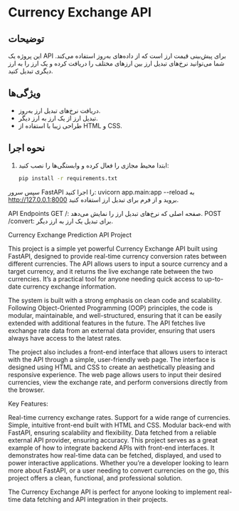 # Currency Exchange API

## توضیحات
این پروژه یک API برای پیش‌بینی قیمت ارز است که از داده‌های به‌روز استفاده می‌کند. شما می‌توانید نرخ‌های تبدیل ارز بین ارزهای مختلف را دریافت کرده و یک ارز را به ارز دیگری تبدیل کنید.

## ویژگی‌ها
- دریافت نرخ‌های تبدیل ارز به‌روز.
- تبدیل ارز از یک ارز به ارز دیگر.
- طراحی زیبا با استفاده از HTML و CSS.

## نحوه اجرا
1. ابتدا محیط مجازی را فعال کرده و وابستگی‌ها را نصب کنید:
   ```bash
   pip install -r requirements.txt


سپس سرور FastAPI را اجرا کنید:
uvicorn app.main:app --reload
به http://127.0.0.1:8000 بروید و از فرم برای تبدیل ارز استفاده کنید.

API Endpoints
GET /: صفحه اصلی که نرخ‌های تبدیل ارز را نمایش می‌دهد.
POST /convert: برای تبدیل یک ارز به ارز دیگر.



Currency Exchange Prediction API Project

This project is a simple yet powerful Currency Exchange API built using FastAPI, designed to provide real-time currency conversion rates between different currencies. The API allows users to input a source currency and a target currency, and it returns the live exchange rate between the two currencies. It’s a practical tool for anyone needing quick access to up-to-date currency exchange information.

The system is built with a strong emphasis on clean code and scalability. Following Object-Oriented Programming (OOP) principles, the code is modular, maintainable, and well-structured, ensuring that it can be easily extended with additional features in the future. The API fetches live exchange rate data from an external data provider, ensuring that users always have access to the latest rates.

The project also includes a front-end interface that allows users to interact with the API through a simple, user-friendly web page. The interface is designed using HTML and CSS to create an aesthetically pleasing and responsive experience. The web page allows users to input their desired currencies, view the exchange rate, and perform conversions directly from the browser.

Key Features:

Real-time currency exchange rates.
Support for a wide range of currencies.
Simple, intuitive front-end built with HTML and CSS.
Modular back-end with FastAPI, ensuring scalability and flexibility.
Data fetched from a reliable external API provider, ensuring accuracy.
This project serves as a great example of how to integrate backend APIs with front-end interfaces. It demonstrates how real-time data can be fetched, displayed, and used to power interactive applications. Whether you’re a developer looking to learn more about FastAPI, or a user needing to convert currencies on the go, this project offers a clean, functional, and professional solution.

The Currency Exchange API is perfect for anyone looking to implement real-time data fetching and API integration in their projects.

